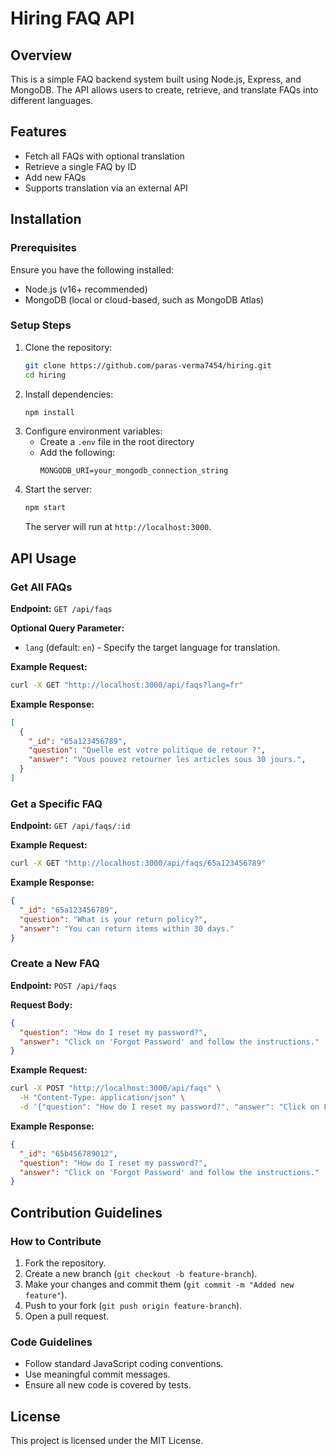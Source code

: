 # Hiring FAQ API

## Overview
This is a simple FAQ backend system built using Node.js, Express, and MongoDB. The API allows users to create, retrieve, and translate FAQs into different languages.

## Features
- Fetch all FAQs with optional translation
- Retrieve a single FAQ by ID
- Add new FAQs
- Supports translation via an external API

## Installation

### Prerequisites
Ensure you have the following installed:
- Node.js (v16+ recommended)
- MongoDB (local or cloud-based, such as MongoDB Atlas)

### Setup Steps
1. Clone the repository:
   ```sh
   git clone https://github.com/paras-verma7454/hiring.git
   cd hiring
   ```
2. Install dependencies:
   ```sh
   npm install
   ```
3. Configure environment variables:
   - Create a `.env` file in the root directory
   - Add the following:
     ```env
     MONGODB_URI=your_mongodb_connection_string
     ```
4. Start the server:
   ```sh
   npm start
   ```
   The server will run at `http://localhost:3000`.

## API Usage

### Get All FAQs
**Endpoint:** `GET /api/faqs`

**Optional Query Parameter:**
- `lang` (default: `en`) - Specify the target language for translation.

**Example Request:**
```sh
curl -X GET "http://localhost:3000/api/faqs?lang=fr"
```

**Example Response:**
```json
[
  {
    "_id": "65a123456789",
    "question": "Quelle est votre politique de retour ?",
    "answer": "Vous pouvez retourner les articles sous 30 jours.",
  }
]
```

### Get a Specific FAQ
**Endpoint:** `GET /api/faqs/:id`

**Example Request:**
```sh
curl -X GET "http://localhost:3000/api/faqs/65a123456789"
```

**Example Response:**
```json
{
  "_id": "65a123456789",
  "question": "What is your return policy?",
  "answer": "You can return items within 30 days."
}
```

### Create a New FAQ
**Endpoint:** `POST /api/faqs`

**Request Body:**
```json
{
  "question": "How do I reset my password?",
  "answer": "Click on 'Forgot Password' and follow the instructions."
}
```

**Example Request:**
```sh
curl -X POST "http://localhost:3000/api/faqs" \
  -H "Content-Type: application/json" \
  -d '{"question": "How do I reset my password?", "answer": "Click on Forgot Password and follow the instructions."}'
```

**Example Response:**
```json
{
  "_id": "65b456789012",
  "question": "How do I reset my password?",
  "answer": "Click on 'Forgot Password' and follow the instructions."
}
```

## Contribution Guidelines

### How to Contribute
1. Fork the repository.
2. Create a new branch (`git checkout -b feature-branch`).
3. Make your changes and commit them (`git commit -m "Added new feature"`).
4. Push to your fork (`git push origin feature-branch`).
5. Open a pull request.

### Code Guidelines
- Follow standard JavaScript coding conventions.
- Use meaningful commit messages.
- Ensure all new code is covered by tests.

## License
This project is licensed under the MIT License.



